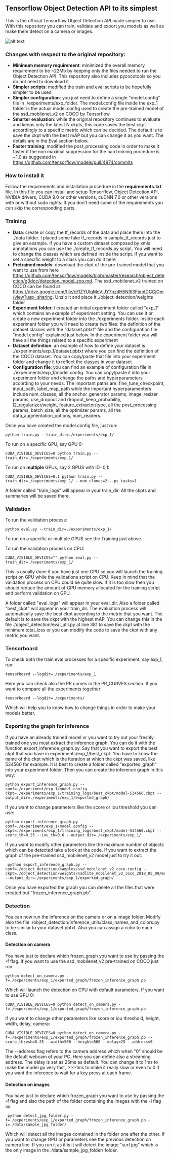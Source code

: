 ## Tensorflow Object Detection API to its simplest

This is the official Tensorflow Object Detection API made simpler to use. With this repository you can train, validate and export you models as well as make them detect on a camera or images.

![alt text](https://raw.githubusercontent.com/simo23/tf-object-detection-api/master/data/surf_det.png)

### Changes with respect to the original repository:

- **Minimum memory requirement**: minimized the overall memory requirement to be ~22Mb by keeping only the files needed to run the Object Detection API. This repository also includes pycocotools so you do not need to download it
- **Simpler scripts**: modified the train and eval scripts to be hopefully simpler to be used
- **Simpler configuration**: you just need to define a single "model.config" file in ./experiments/exp_folder. The model.config file inside the exp_1 folder is the actual model.config used to create the pre-trained model of the ssd_mobilenet_v2 on COCO by Tensorflow
- **Smarter evaluation**: while the original repository continues to evaluate and keeps only the latest N ckpts, this code saves the best ckpt accordingly to a specific metric which can be decided. The default is to save the ckpt with the best mAP but you can change it as you want. The details are in the Eval section below. 
- **Faster training**: modified the post_processing code in order to make it faster if the non maximal suppression for the hard mining procedure is ~1.0 as suggested in https://github.com/tensorflow/models/pull/4874/commits

### How to install it

Follow the requirements and installation procedure in the **requirements.txt** file. In this file you can install and setup Tensorflow, Object Detection API, NVIDIA drivers, CUDA 9.0 or other versions, cuDNN 7.0 or other versions with or without sudo rights. If you don't need some of the requirements you can skip the corresponding parts. 

### Training 

- **Data**: create or copy the tf_records of the data and place them into the ./data folder. I placed some fake tf_records in sample_tf_records just to give an example. If you have a custom dataset composed by xmls annotations you can use the ./create_tf_records.py script. You will need to change the classes which are defined inside the script. If you want to set a specific weight to a class you can do it here
- **Pretrained models**: download the ckpt of the pre-trained model that you want to use from here https://github.com/tensorflow/models/blob/master/research/object_detection/g3doc/detection_model_zoo.md. The ssd_mobilenet_v2 trained on COCO can be found at https://drive.google.com/file/d/1ZYUlqMeVIJY7hzdH5N3l3FjqotDGCjOm/view?usp=sharing. Unzip it and place it ./object_detection/weights folder 
- **Experiment folder**: I created an initial experiment folder called "exp_1" which contains an example of experiment setting. You can use it or create a new experiment folder into the ./experiments folder. Inside each experiment folder you will need to create two files: the definition of the dataset classes with the "dataset.pbtxt" file and the configuration file "model.config" explained just below. In the experiment folder you will have all the things related to a specific experiment 
- **Dataset definition**: an example of how to define your dataset is ./experiments/exp_1/dataset.pbtxt where you can find the definition of the COCO dataset. You can copy/paste that file into your experiment folder and change it to reflect the classes in your dataset
- **Configuration file**: you can find an example of configuration file in ./experiments/exp_1/model.config. You can copy/paste it into your experiment folder and change the paths and hyperparameters according to your needs. The important paths are: fine_tune_checkpoint, input_path, label_map_path while the important hyperparamenters include num_classes, all the anchor_generator params, image_resizer params, use_dropout and dropout_keep_probability, l2_regularizer/weight, feature_extractor/type, all the post_processing params, batch_size, all the optimizer params, all the data_augmentation_options, num_readers. 

Once you have created the model.config file, just run:

    python train.py --train_dir=./experiments/exp_1/

To run on a specific GPU, say GPU 0:

    CUDA_VISIBLE_DEVICES=0 python train.py --train_dir=./experiments/exp_1/

To run on **multiple** GPUs, say 2 GPUS with ID=0,1:

    CUDA_VISIBLE_DEVICES=0,1 python train.py --train_dir=./experiments/exp_1/ --num_clones=2 --ps_tasks=1

A folder called "train_logs" will appear in your train_dir. All the ckpts and summaries will be saved there.
    
### Validation

To run the validation process:

    python eval.py --train_dir=./experiments/exp_1/

To run on a specific or multiple GPUS see the Training just above.

To run the validation process on CPU:

    CUDA_VISIBLE_DEVICES="" python eval.py --train_dir=./experiments/exp_1/

This is usually done if you have just one GPU so you will launch the training script on GPU while the validations script on CPU. Keep in mind that the validation process on CPU could be quite slow. If it is too slow then you should reduce the amount of GPU memory allocated for the training script and perform validation on GPU.

A folder called "eval_logs" will appear in your eval_dir. Also a folder called "best_ckpt" will appear in your train_dir. The evaluation process will automatically save the best
ckpt according to the metric that you want. The default is to save the ckpt with the highest mAP. You can change this in the file ./object_detection/eval_util.py at line 381 to save the ckpt with the minimum total_loss or you can modify the code to save the ckpt with any metric you want. 
    
### Tensorboard

To check both the train eval processes for a specific experiment, say exp_1, run:

    tensorboard --logdir=./experiments/exp_1
    
Here you can check also the PR curves in the PR_CURVES section. If you want to compare all the experiments together:

    tensorboard --logdir=./experiments/

Which will help you to know how to change things in order to make your models better.

### Exporting the graph for inference

If you have an already trained model or you want to try out your freshly trained one you must extract the inference graph. You can do it with the function  export_inference_graph.py. Say that you want to export the best ckpt that you have in experiments/exp_1/best_ckpt. You have to know the name of the ckpt which is the iteration at which the ckpt was saved, like 534560 for example. It is best to create a folder called "exported_graph" into your experiment folder. Then you can create the inference graph in this way:

    python export_inference_graph.py --conf=./experiment/exp_1/model.config --ckpt=./experiments/exp_1/training_logs/best_ckpt/model-534560.ckpt --output_dir=./experiments/exp_1/exported_graph/

If you want to change parameters like the score or iou threshold you can use:

    python export_inference_graph.py --conf=./experiment/exp_1/model.config --ckpt=./experiments/exp_1/training_logs/best_ckpt/model-534560.ckpt --score_th=0.25 --iou_th=0.6 --output_dir=./experiments/exp_1/

If you want to modify other parameters like the maximum number of objects which can be detected take a look at the code. If you want to extract the graph of the pre-trained ssd_mobilenet_v2 model just to try it out:

     python export_inference_graph.py --conf=./object_detection/samples/ssd_mobilenet_v2_coco.config --ckpt=./object_detection/weights/ssdlite_mobilenet_v2_coco_2018_05_09/model.ckpt --output_dir=./experiments/exp_1/exported_graph/

Once you have exported the graph you can delete all the files that were created but "frozen_inference_graph.pb".

### Detection

You can now run the inference on the camera or on a image folder. Modify also the file ./object_detection/inference_utils/class_names_and_colors.py to be similar to your dataset.pbtxt. Also you can assign a color to each class.

#### Detection on camera

You have just to declare which frozen_graph you want to use by passing the -f flag. If you want to use the ssd_mobilenet_v2 pre-trained on COCO just run:

    python detect_on_camera.py -f=./experiments/exp_1/exported_graph/frozen_inference_graph.pb

Which will launch the detection on CPU with default parameters. If you want to use GPU 0:

    CUDA_VISIBLE_DEVICES=0 python detect_on_camera.py -f=./experiments/exp_1/exported_graph/frozen_inference_graph.pb

If you want to change other parameters like score or iou threshold, height, width, delay, camera:

    CUDA_VISIBLE_DEVICES=0 python detect_on_camera.py -f=./experiments/exp_1/exported_graph/frozen_inference_graph.pb --score_thresh=0.25 --width=500 --height=500 --delay=25 --address=0

The --address flag refers to the camera address which when "0" should be the default webcam of your PC. Here you can define also a streaming address. The delay is set as 25ms as default. You can change it to 1ms to make the model go very fast, >>>1ms to make it really slow or even to 0 if you want the inference to wait for a key press at each frame. 

#### Detection on images

You have just to declare which frozen_graph you want to use by passing the -f flag and also the path of the folder containing the images with the -i flag as: 

     python detect_jpg_folder.py -f=./experiments/exp_1/exported_graph/frozen_inference_graph.pb -i=./data/sample_jpg_folder/ 

Which will detect all the images contained in the folder one after the other. If you want to change GPU or parameters see the previous detection on camera line. If you run it as it is it will detect the image "surf.jpg" which is the only image in the ./data/sample_jpg_folder/ folder. 

